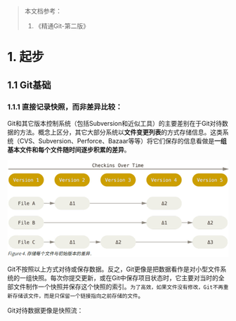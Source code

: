 > 本文档参考：
>
> 1. 《精通Git-第二版》



# 1. 起步

## 1.1 Git基础

### 1.1.1 直接记录快照，而非差异比较：

Git和其它版本控制系统（包括Subversion和近似工具）的主要差别在于Git对待数据的方法。概念上区分，其它大部分系统以**文件变更列表**的方式存储信息。这类系统（CVS、Subversion、Perforce、Bazaar等等）将它们保存的信息看做是**一组基本文件和每个文件随时间逐步积累的差异**。

![image-20210604171505056](images/Git使用详解/image-20210604171505056.png)

Git不按照以上方式对待或保存数据。反之，Git更像是把数据看作是对小型文件系统的一组快照。每次你提交更新，或在Git中保存项目状态时，它主要对当时的全部文件制作一个快照并保存这个快照的索引。`为了高效，如果文件没有修改，Git不再重新存储该文件，而是只保留一个链接指向之前存储的文件`。

Git对待数据更像是快照流：






































